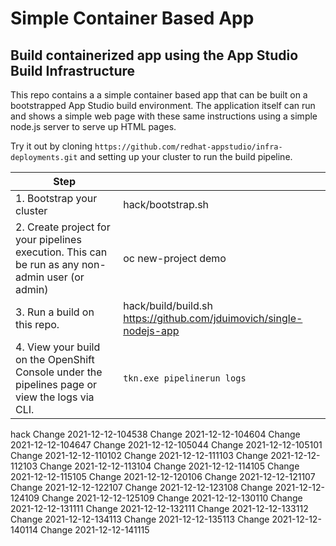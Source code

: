 # Simple Container Based App 

## Build containerized app using the App Studio Build Infrastructure 

This repo contains a a simple container based app that can be built on a bootstrapped App Studio build environment.
The application itself can run and shows a simple web page with these same instructions using a simple node.js server to serve up HTML pages. 

Try it out by cloning `https://github.com/redhat-appstudio/infra-deployments.git`  and setting up your cluster to run the build pipeline.
 
| Step    |    |
| ----------- | ----------- |
| 1.  Bootstrap your cluster    |  hack/bootstrap.sh    |
| 2.  Create project for your pipelines execution. This can be run as any non-admin user (or admin)    |  oc new-project demo     |  
| 3.  Run a build on this repo. |  hack/build/build.sh  https://github.com/jduimovich/single-nodejs-app       |
| 4.  View your build on the OpenShift Console under the pipelines page or view the logs via CLI. |  `tkn.exe pipelinerun logs`   


 hack
Change 2021-12-12-104538 
Change 2021-12-12-104604 
Change 2021-12-12-104647 
Change 2021-12-12-105044 
Change 2021-12-12-105101 
Change 2021-12-12-110102 
Change 2021-12-12-111103 
Change 2021-12-12-112103 
Change 2021-12-12-113104 
Change 2021-12-12-114105 
Change 2021-12-12-115105 
Change 2021-12-12-120106 
Change 2021-12-12-121107 
Change 2021-12-12-122107 
Change 2021-12-12-123108 
Change 2021-12-12-124109 
Change 2021-12-12-125109 
Change 2021-12-12-130110 
Change 2021-12-12-131111 
Change 2021-12-12-132111 
Change 2021-12-12-133112 
Change 2021-12-12-134113 
Change 2021-12-12-135113 
Change 2021-12-12-140114 
Change 2021-12-12-141115 
